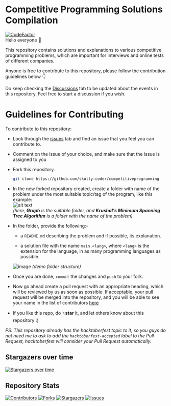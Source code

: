 # Competitive Programming Solutions Compilation
[![CodeFactor](https://www.codefactor.io/repository/github/skully-coder/hacktoberfest-competitiveprogramming/badge)](https://www.codefactor.io/repository/github/skully-coder/hacktoberfest-competitiveprogramming)  
Hello everyone 👋  

This repository contains solutions and explanations to various competitive programming problems, which are important for interviews and online tests of different companies.

Anyone is free to contribute to this repository, please follow the contribution guidelines below 👇

Do keep checking the [Discussions](https://github.com/skully-coder/hacktoberfest-competitiveprogramming/discussions) tab to be updated about the events in this repository. Feel free to start a discussion if you wish.

# Guidelines for Contributing 

To contribute to this repository: 

- Look through the [issues](https://github.com/skully-coder/competitiveprogramming/issues) tab and find an issue that you feel you can contribute to.

- Comment on the issue of your choice, and make sure that the issue is assigned to you

- Fork this repository.
    ```sh
    git clone https://github.com/skully-coder/competitiveprogramming
    ```

- In the new forked repository created, create a folder with name of the problem under the most suitable topic/tag of the program, like this example:  
![alt text](https://cdn.discordapp.com/attachments/893592024320716842/893592160975343646/unknown.png)  
*(here, **Graph** is the suitable folder, and **Krushal's Minimum Spanning Tree Algorithm** is a folder with the name of the problem)*

- In the folder, provide the following:-

    - a `README.md` describing the problem and if possible, its explanation.

    - a solution file with the name `main.<lang>`, where `<lang>` is the extension for the language, in as many programming languages as possible.

    ![image](https://cdn.discordapp.com/attachments/893592024320716842/893593257123139594/unknown.png)
    *(demo folder structure)*

- Once you are done, `commit` the changes and `push` to your fork. 

- Now go ahead create a pull request with an appropriate heading, which will be reviewed by us as soon as possible. If acceptable, your pull request will be merged into the repository, and you will be able to see your name in the list of contributors [here](https://github.com/skully-coder/competitiveprogramming/graphs/contributors)

- If you like this repo, do ⭐**star** it, and let others know about this repository :)

*PS: This repository already has the hacktoberfest topic to it, so you guys do not need me to ask to add the `hacktoberfest-accepted` label to the Pull Request, hacktoberfest will consider your Pull Request automatically.*


## Stargazers over time

[![Stargazers over time](https://starchart.cc/skully-coder/competitiveprogramming.svg)](https://starchart.cc/skully-coder/competitiveprogramming)

## Repository Stats

[![Contributors][contributors-shield]][contributors-url]
[![Forks][forks-shield]][forks-url]
[![Stargazers][stars-shield]][stars-url]
[![Issues][issues-shield]][issues-url]

[contributors-shield]: https://img.shields.io/github/contributors/skully-coder/competitiveprogramming.svg?style=for-the-badge
[contributors-url]: https://github.com/skully-coder/competitiveprogramming/graphs/contributors
[forks-shield]: https://img.shields.io/github/forks/skully-coder/competitiveprogramming.svg?style=for-the-badge
[forks-url]: https://github.com/skully-coder/competitiveprogramming/network/members
[stars-shield]: https://img.shields.io/github/stars/skully-coder/competitiveprogramming.svg?style=for-the-badge
[stars-url]: https://github.com/skully-coder/competitiveprogramming/stargazers
[issues-shield]: https://img.shields.io/github/issues/skully-coder/competitiveprogramming.svg?style=for-the-badge
[issues-url]: https://github.com/skully-coder/competitiveprogramming/issues

